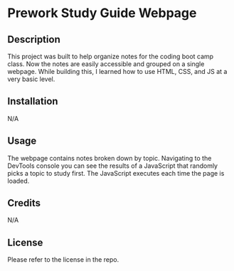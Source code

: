 # Prework Study Guide Webpage

## Description

This project was built to help organize notes for the coding boot camp class. Now the notes are easily accessible and grouped on a single webpage. While building this, I learned how to use HTML, CSS, and JS at a very basic level.


## Installation

N/A

## Usage

The webpage contains notes broken down by topic. Navigating to the DevTools console you can see the results of a JavaScript that randomly picks a topic to study first. The JavaScript executes each time the page is loaded. 

## Credits

N/A

## License

Please refer to the license in the repo.

